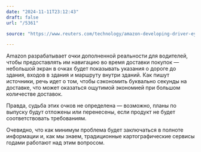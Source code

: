```yaml
---
date: "2024-11-11T23:12:43"
draft: false
url: "/5361"

source: "https://www.reuters.com/technology/amazon-developing-driver-eyeglasses-shave-seconds-off-deliveries-sources-say-2024-11-11/"

---
```

Amazon разрабатывает очки дополненной реальности для водителей, чтобы предоставлять им навигацию во время доставки покупок — небольшой экран в очках будет показывать указания о дороге до здания, входов в здания и маршруту внутри зданий. Как пишут источники, речь идет о том, чтобы сэкономить буквально секунды на доставке, что может оказаться ощутимой экономией при большом количестве доставок.

Правда, судьба этих очков не определена — возможно, планы по выпуску будут отложены или перенесены, если продукт не будет соответствовать требованиям.

Очевидно, что как минимум проблема будет заключаться в полноте информации и, как мы знаем, традиционные картографические сервисы годами работают над этим вопросом. 
